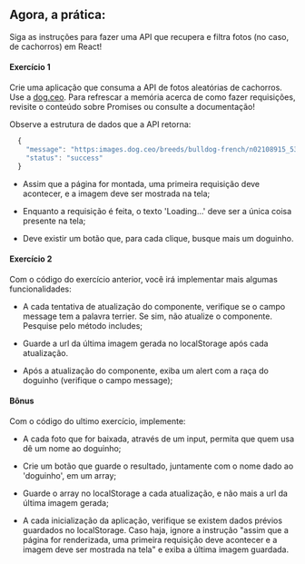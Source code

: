 ## Agora, a prática:

Siga as instruções para fazer uma API que recupera e filtra fotos (no caso, de cachorros) em React!

#### Exercício 1

Crie uma aplicação que consuma a API de fotos aleatórias de cachorros. Use a [dog.ceo](https://dog.ceo/dog-api/). Para refrescar a memória acerca de como fazer requisições, revisite o conteúdo sobre Promises ou consulte a documentação!

Observe a estrutura de dados que a API retorna:

```js
  {
    "message": "https:images.dog.ceo/breeds/bulldog-french/n02108915_5306.jpg",
    "status": "success"
  }
```

- Assim que a página for montada, uma primeira requisição deve acontecer, e a imagem deve ser mostrada na tela;

- Enquanto a requisição é feita, o texto 'Loading...' deve ser a única coisa presente na tela;

- Deve existir um botão que, para cada clique, busque mais um doguinho.

#### Exercício 2

Com o código do exercício anterior, você irá implementar mais algumas funcionalidades:

- A cada tentativa de atualização do componente, verifique se o campo message tem a palavra terrier. Se sim, não atualize o componente. Pesquise pelo método includes;

- Guarde a url da última imagem gerada no localStorage após cada atualização.

- Após a atualização do componente, exiba um alert com a raça do doguinho (verifique o campo message);

#### Bônus

Com o código do ultimo exercício, implemente:

- A cada foto que for baixada, através de um input, permita que quem usa dê um nome ao doguinho;

- Crie um botão que guarde o resultado, juntamente com o nome dado ao 'doguinho', em um array;

- Guarde o array no localStorage a cada atualização, e não mais a url da última imagem gerada;

- A cada inicialização da aplicação, verifique se existem dados prévios guardados no localStorage. Caso haja, ignore a instrução "assim que a página for renderizada, uma primeira requisição deve acontecer e a imagem deve ser mostrada na tela" e exiba a última imagem guardada.